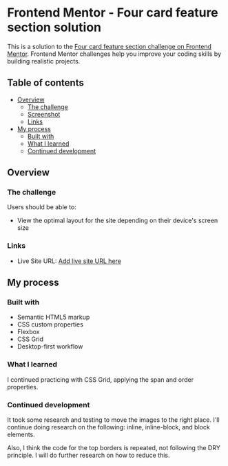 # Frontend Mentor - Four card feature section solution

This is a solution to the [Four card feature section challenge on Frontend Mentor](https://www.frontendmentor.io/challenges/four-card-feature-section-weK1eFYK). Frontend Mentor challenges help you improve your coding skills by building realistic projects.

## Table of contents

- [Overview](#overview)
  - [The challenge](#the-challenge)
  - [Screenshot](#screenshot)
  - [Links](#links)
- [My process](#my-process)
  - [Built with](#built-with)
  - [What I learned](#what-i-learned)
  - [Continued development](#continued-development)

## Overview

### The challenge

Users should be able to:

- View the optimal layout for the site depending on their device's screen size

### Links

- Live Site URL: [Add live site URL here](https://4cdfsnov23.netlify.app/)

## My process

### Built with

- Semantic HTML5 markup
- CSS custom properties
- Flexbox
- CSS Grid
- Desktop-first workflow

### What I learned

I continued practicing with CSS Grid, applying the span and order properties.

### Continued development

It took some research and testing to move the images to the right place. I'll continue doing research on the following: inline, inline-block, and block elements.

Also, I think the code for the top borders is repeated, not following the DRY principle. I will do further research on how to reduce this.
